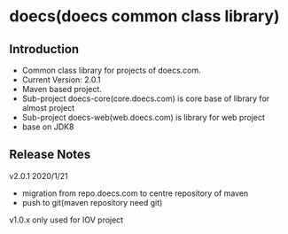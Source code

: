 # doecs(doecs common class library)

## Introduction

- Common class library for projects of doecs.com.
- Current Version: 2.0.1
- Maven based project.
- Sub-project doecs-core(core.doecs.com) is core base of library for almost project
- Sub-project doecs-web(web.doecs.com) is library for web project
- base on JDK8

## Release Notes
v2.0.1 2020/1/21
- migration from repo.doecs.com to centre repository of maven
- push to git(maven repository need git)

v1.0.x only used for IOV project